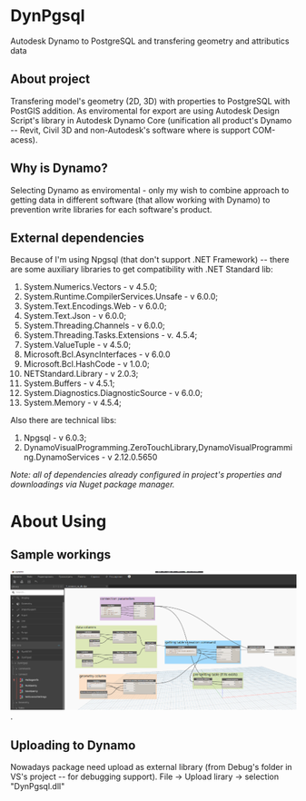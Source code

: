 # DynPgsql
Autodesk Dynamo to PostgreSQL and transfering geometry and attributics data

## About project
Transfering model's geometry (2D, 3D) with properties to PostgreSQL with PostGIS addition. As enviromental for export are using Autodesk Design Script's library in Autodesk Dynamo Core (unification all product's Dynamo -- Revit, Civil 3D and non-Autodesk's software where is support COM-acess).

## Why is Dynamo?
Selecting Dynamo as enviromental - only my wish to combine approach to getting data in different software (that allow working with Dynamo) to prevention write libraries for each software's product.

## External dependencies
Because of I'm using Npgsql (that don't support .NET Framework) -- there are some auxiliary libraries to get compatibility with  .NET Standard lib:
1. System.Numerics.Vectors - v 4.5.0;
2. System.Runtime.CompilerServices.Unsafe - v 6.0.0;
3. System.Text.Encodings.Web - v 6.0.0;
4. System.Text.Json - v 6.0.0;
5. System.Threading.Channels - v 6.0.0;
6. System.Threading.Tasks.Extensions - v. 4.5.4;
7. System.ValueTuple - v 4.5.0;
8. Microsoft.Bcl.AsyncInterfaces - v 6.0.0
9. Microsoft.Bcl.HashCode - v 1.0.0;
10. NETStandard.Library - v 2.0.3;
11. System.Buffers - v 4.5.1;
12. System.Diagnostics.DiagnosticSource - v 6.0.0;
13. System.Memory - v 4.5.4;

Also there are technical libs:
1. Npgsql - v 6.0.3;
2. DynamoVisualProgramming.ZeroTouchLibrary,DynamoVisualProgramming.DynamoServices - v 2.12.0.5650 

*Note: all of dependencies already configured in project's properties and downloadings via Nuget package manager.*

# About Using
## Sample workings

![sample_screen](/docs/image-1.png).

## Uploading to Dynamo
Nowadays package need upload as external library (from Debug's folder in VS's project -- for debugging support). File -> Upload lirary -> selection "DynPgsql.dll"
